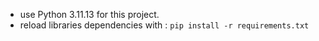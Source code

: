 - use Python 3.11.13 for this project.
- reload libraries dependencies with :
```pip install -r requirements.txt```
